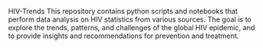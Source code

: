 HIV-Trends
This repository contains python scripts and notebooks that perform data analysis on HIV statistics from various sources. The goal is to explore the trends, patterns, and challenges of the global HIV epidemic, and to provide insights and recommendations for prevention and treatment. 
